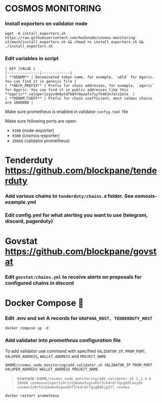 # COSMOS MONITORING


### Install exporters on validator node
```
wget -O install_exporters.sh https://raw.githubusercontent.com/kw1knode/cosmos-monitoring-v2/main/install_exporters.sh && chmod +x install_exporters.sh && ./install_exporters.sh
```
### Edit variables in script

```
| KEY |VALUE |
|---------------|-------------|
| **DENOM** | Denominated token name, for example, `ubld` for Agoric. You can find it in genesis file |
| **BECH_PREFIX** | Prefix for chain addresses, for example, `agoric` for Agoric. You can find it in public addresses like this **agoric**_valoper1zyyz4m9ytdf60fn9yaafx7uy7h463n7alv2ete_ |
| **DENOM_COEFF** | Prefix for chain coefficient, most cosmos chains are 1000000 |
```

Make sure prometheus is enabled in validator `config.toml` file

Make sure following ports are open:
- `9100` (node-exporter)
- `9300` (cosmos-exporter)
- `26660` (validator prometheus)

# Tenderduty https://github.com/blockpane/tenderduty

### Add various chains to `tenderduty/chains.d` folder. See osmosis-example.yml 

### Edit config.yml for what alerting you want to use (telegram, discord, pagerduty)

# Govstat https://github.com/blockpane/govstat

### Edit `govstat/chains.yml` to receive alerts on proposals for configured chains in discord

# Docker Compose 🐳

### Edit .env and set A records for `GRAFANA_HOST, TENDERDUTY_HOST`
`docker compose up -d`

### Add validator into _prometheus_ configuration file
To add validator use command with specified `VALIDATOR_IP`, `PROM_PORT`, `VALOPER_ADDRESS`, `WALLET_ADDRESS` and `PROJECT_NAME`
```
$HOME/cosmos_node_monitoring/add_validator.sh VALIDATOR_IP PROM_PORT VALOPER_ADDRESS WALLET_ADDRESS PROJECT_NAME
```

> example: ```$HOME/cosmos_node_monitoring/add_validator.sh 1.2.3.4 26660 cosmosvaloper1s9rtstp8amx9vgsekhf3rk4rdr7qvg8dlxuy8v cosmos1s9rtstp8amx9vgsekhf3rk4rdr7qvg8d6jg3tl cosmos```

`docker restart prometheus`
